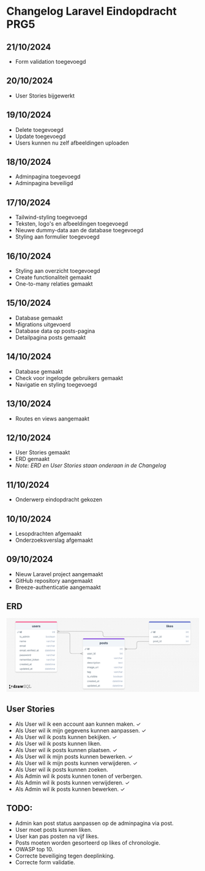 # Changelog Laravel Eindopdracht PRG5

## 21/10/2024
* Form validation toegevoegd

## 20/10/2024
* User Stories bijgewerkt

## 19/10/2024
* Delete toegevoegd
* Update toegevoegd
* Users kunnen nu zelf afbeeldingen uploaden

## 18/10/2024
* Adminpagina toegevoegd
* Adminpagina beveiligd

## 17/10/2024
* Tailwind-styling toegevoegd
* Teksten, logo's en afbeeldingen toegevoegd
* Nieuwe dummy-data aan de database toegevoegd
* Styling aan formulier toegevoegd

## 16/10/2024
* Styling aan overzicht toegevoegd
* Create functionaliteit gemaakt
* One-to-many relaties gemaakt

## 15/10/2024
* Database gemaakt
* Migrations uitgevoerd
* Database data op posts-pagina
* Detailpagina posts gemaakt

## 14/10/2024
* Database gemaakt
* Check voor ingelogde gebruikers gemaakt
* Navigatie en styling toegevoegd

## 13/10/2024
* Routes en views aangemaakt

## 12/10/2024
* User Stories gemaakt
* ERD gemaakt
* _Note: ERD en User Stories staan onderaan in de Changelog_

## 11/10/2024
* Onderwerp eindopdracht gekozen

## 10/10/2024
* Lesopdrachten afgemaakt
* Onderzoeksverslag afgemaakt

## 09/10/2024
* Nieuw Laravel project aangemaakt
* GitHub repository aangemaakt
* Breeze-authenticatie aangemaakt

## ERD
![ERD van mijn Database](./images/erd.png)

## User Stories
* Als User wil ik een account aan kunnen maken. ✓
* Als User wil ik mijn gegevens kunnen aanpassen. ✓
* Als User wil ik posts kunnen bekijken. ✓
* Als User wil ik posts kunnen liken.
* Als User wil ik posts kunnen plaatsen. ✓
* Als User wil ik mijn posts kunnen bewerken. ✓
* Als User wil ik mijn posts kunnen verwijderen. ✓
* Als User wil ik posts kunnen zoeken.
* Als Admin wil ik posts kunnen tonen of verbergen.
* Als Admin wil ik posts kunnen verwijderen. ✓
* Als Admin wil ik posts kunnen bewerken. ✓

## TODO:
* Admin kan post status aanpassen op de adminpagina via post.
* User moet posts kunnen liken.
* User kan pas posten na vijf likes.
* Posts moeten worden gesorteerd op likes of chronologie.
* OWASP top 10.
* Correcte beveiliging tegen deeplinking.
* Correcte form validatie.
